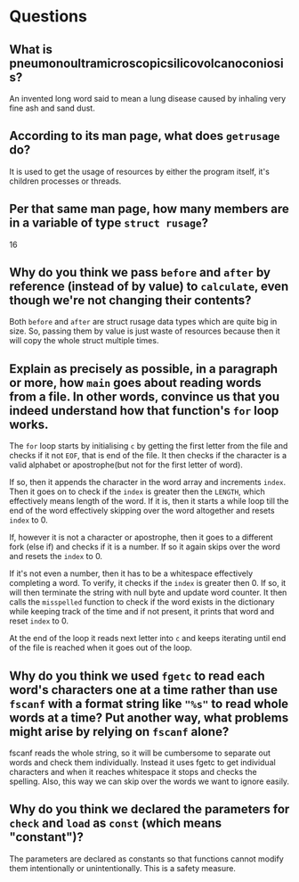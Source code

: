 # Questions

## What is pneumonoultramicroscopicsilicovolcanoconiosis?

An invented long word said to mean a lung disease caused by inhaling very fine
ash and sand dust.


## According to its man page, what does `getrusage` do?

It is used to get the usage of resources by either the program itself, it's
children processes or threads.

## Per that same man page, how many members are in a variable of type `struct rusage`?

16

## Why do you think we pass `before` and `after` by reference (instead of by value) to `calculate`, even though we're not changing their contents?

Both `before` and `after` are struct rusage data types which are quite big in
size. So, passing them by value is just waste of resources because then it will
copy the whole struct multiple times.

## Explain as precisely as possible, in a paragraph or more, how `main` goes about reading words from a file. In other words, convince us that you indeed understand how that function's `for` loop works.

The `for` loop starts by initialising `c` by getting the first letter from the
file and checks if it not `EOF`, that is end of the file. It then checks if the
character is a valid alphabet or apostrophe(but not for the first letter of
word).

If so, then it appends the character in the word array and increments `index`.
Then it goes on to check if the `index` is greater then the `LENGTH`, which
effectively means length of the word. If it is, then it starts a while loop till
the end of the word effectively skipping over the word altogether and resets
`index` to 0.

If, however it is not a character or apostrophe, then it goes to a different
fork (else if) and checks if it is a number. If so it again skips over the word
and resets the `index` to 0.

If it's not even a number, then it has to be a whitespace effectively completing
a word. To verify, it checks if the `index` is greater then 0. If so, it will then
terminate the string with null byte and update word counter. It then calls
the `misspelled` function to check if the word exists in the dictionary while
keeping track of the time and if not present, it prints that word and reset
`index` to 0.

At the end of the loop it reads next letter into `c` and keeps iterating until
end of the file is reached when it goes out of the loop.

## Why do you think we used `fgetc` to read each word's characters one at a time rather than use `fscanf` with a format string like `"%s"` to read whole words at a time? Put another way, what problems might arise by relying on `fscanf` alone?

fscanf reads the whole string, so it will be cumbersome to separate out words
and check them individually. Instead it uses fgetc to get individual characters
and when it reaches whitespace it stops and checks the spelling. Also, this way
we can skip over the words we want to ignore easily.

## Why do you think we declared the parameters for `check` and `load` as `const` (which means "constant")?

The parameters are declared as constants so that functions cannot modify them
intentionally or unintentionally. This is a safety measure.
